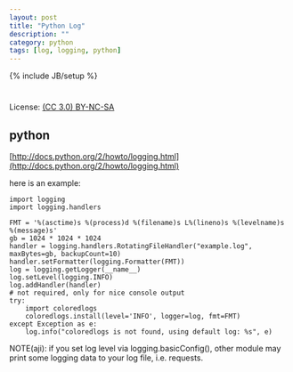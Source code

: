 ```yaml
---
layout: post
title: "Python Log"
description: ""
category: python
tags: [log, logging, python]
---
```

{% include JB/setup %}
#
License: [(CC 3.0) BY-NC-SA](http://creativecommons.org/licenses/by-nc-sa/3.0/)

## python
[http://docs.python.org/2/howto/logging.html](http://docs.python.org/2/howto/logging.html)

here is an example:

```
import logging
import logging.handlers

FMT = '%(asctime)s %(process)d %(filename)s L%(lineno)s %(levelname)s %(message)s'
gb = 1024 * 1024 * 1024
handler = logging.handlers.RotatingFileHandler("example.log", maxBytes=gb, backupCount=10)
handler.setFormatter(logging.Formatter(FMT))
log = logging.getLogger(__name__)
log.setLevel(logging.INFO)
log.addHandler(handler)
# not required, only for nice console output
try:
    import coloredlogs
    coloredlogs.install(level='INFO', logger=log, fmt=FMT)
except Exception as e:
    log.info("coloredlogs is not found, using default log: %s", e)
```

NOTE(aji): if you set log level via logging.basicConfig(), other module may print some logging data to your log file, i.e. requests.
